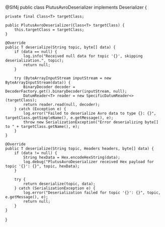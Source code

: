 @Slf4j
public class PlutusAvroDeserializer<T extends SpecificRecord> implements Deserializer<T> {

    private final Class<T> targetClass;

    public PlutusAvroDeserializer(Class<T> targetClass) {
        this.targetClass = targetClass;
    }

    @Override
    public T deserialize(String topic, byte[] data) {
        if (data == null) {
            log.info("Received null data for topic '{}', skipping deserialization.", topic);
            return null;
        }

        try (ByteArrayInputStream inputStream = new ByteArrayInputStream(data)) {
            BinaryDecoder decoder = DecoderFactory.get().binaryDecoder(inputStream, null);
            DatumReader<T> reader = new SpecificDatumReader<>(targetClass);
            return reader.read(null, decoder);
        } catch (Exception e) {
            log.error("Failed to deserialize Avro data to type {}: {}", targetClass.getSimpleName(), e.getMessage(), e);
            throw new SerializationException("Error deserializing byte[] to " + targetClass.getName(), e);
        }
    }

    @Override
    public T deserialize(String topic, Headers headers, byte[] data) {
        if (data != null) {
            String hexData = Hex.encodeHexString(data);
            log.debug("PlutusAvroDeserializer received Hex payload for topic '{}': {}", topic, hexData);
        }

        try {
            return deserialize(topic, data);
        } catch (SerializationException e) {
            log.error("Deserialization failed for topic '{}': {}", topic, e.getMessage(), e);
            return null;
        }
    }
}
